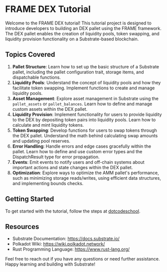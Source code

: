 # FRAME DEX Tutorial

Welcome to the FRAME DEX tutorial! This tutorial project is designed to introduce developers to building an DEX pallet using the FRAME framework. The DEX pallet enables the creation of liquidity pools, token swapping, and liquidity provision functionality on a Substrate-based blockchain.


## Topics Covered
1. **Pallet Structure**: Learn how to set up the basic structure of a Substrate pallet, including the pallet configuration trait, storage items, and dispatchable functions.
2. **Liquidity Pools**: Understand the concept of liquidity pools and how they facilitate token swapping. Implement functions to create and manage liquidity pools.
3. **Asset Management**: Explore asset management in Substrate using the `pallet_assets` or `pallet_balances`. Learn how to define and manage custom assets within the DEX pallet.
4. **Liquidity Provision**: Implement functionality for users to provide liquidity to the DEX by depositing token pairs into liquidity pools. Learn how to calculate and mint liquidity tokens.
5. **Token Swapping**: Develop functions for users to swap tokens through the DEX pallet. Understand the math behind calculating swap amounts and updating pool reserves.
6. **Error Handling**: Handle errors and edge cases gracefully within the pallet. Learn how to define and use custom error types and the DispatchResult type for error propagation.
7. **Events**: Emit events to notify users and off-chain systems about important actions and state changes within the DEX pallet.
8. **Optimization**: Explore ways to optimize the AMM pallet's performance, such as minimizing storage reads/writes, using efficient data structures, and implementing bounds checks.

## Getting Started
To get started with the tutorial, follow the steps at [dotcodeschool](https://dotcodeschool.com/courses/build-your-own-dex/).

## Resources

- Substrate Documentation: https://docs.substrate.io/
- Polkadot Wiki: https://wiki.polkadot.network/
- Rust Programming Language: https://www.rust-lang.org/

Feel free to reach out if you have any questions or need further assistance. Happy learning and building with Substrate!